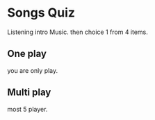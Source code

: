 # Songs Quiz

Listening intro Music.
then choice 1 from 4 items.

## One play
 you are only play.


## Multi play

most 5 player.

